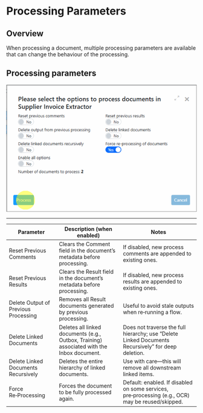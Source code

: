 # Processing Parameters

## Overview

When processing a document, multiple processing parameters are available that can change the behaviour of the processing.

## Processing parameters

![](../../assets/image%20%2879%29.png)
***

| Parameter                         | Description (when enabled)                                                                                                    | Notes                                                                                                  |
|-----------------------------------|-------------------------------------------------------------------------------------------------------------------------------|--------------------------------------------------------------------------------------------------------|
| Reset Previous Comments           | Clears the Comment field in the document’s metadata before processing.                                                        | If disabled, new process comments are appended to existing ones.                                       |
| Reset Previous Results            | Clears the Result field in the document’s metadata before processing.                                                         | If disabled, new process results are appended to existing ones.                                        |
| Delete Output of Previous Processing | Removes all Result documents generated by previous processing.                                                               | Useful to avoid stale outputs when re‑running a flow.                                                  |
| Delete Linked Documents           | Deletes all linked documents (e.g., Outbox, Training) associated with the Inbox document.                                     | Does not traverse the full hierarchy; use “Delete Linked Documents Recursively” for deep deletion.    |
| Delete Linked Documents Recursively | Deletes the entire hierarchy of linked documents.                                                                            | Use with care—this will remove all downstream linked items.                                            |
| Force Re‑Processing               | Forces the document to be fully processed again.                                                                              | Default: enabled. If disabled on some services, pre‑processing (e.g., OCR) may be reused/skipped.     |

